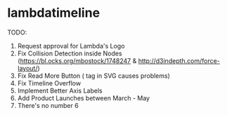 # lambdatimeline


TODO:

1. Request approval for Lambda's Logo 
2. Fix Collision Detection inside Nodes (https://bl.ocks.org/mbostock/1748247 & http://d3indepth.com/force-layout/)
3. Fix Read More Button (<a> tag in SVG causes problems)
4. Fix Timeline Overflow 
5. Implement Better Axis Labels
7. Add Product Launches between March - May 
9. There's no number 6
